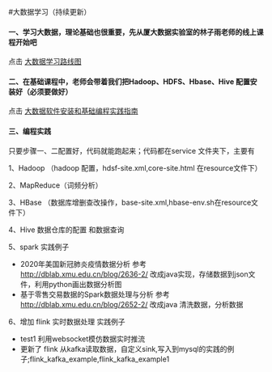#大数据学习（持续更新）

#### 一、学习大数据，理论基础也很重要，先从厦大数据实验室的林子雨老师的线上课程开始吧

点击 [大数据学习路线图](<http://dblab.xmu.edu.cn/post/bigdataroadmap/>)

#### 二、在基础课程中，老师会带着我们把Hadoop、HDFS、Hbase、Hive 配置安装好（必须要做好）

点击 [大数据软件安装和基础编程实践指南](<http://dblab.xmu.edu.cn/blog/2630-2/>)

#### 三、编程实践

只要步骤一、二配置好，代码就能跑起来；代码都在service 文件夹下，主要有

1、Hadoop （hadoop 配置，hdsf-site.xml,core-site.html 在resource文件下）

2、MapReduce（词频分析）

3、HBase （数据库增删查改操作，base-site.xml,hbase-env.sh在resource文件下）

4、Hive 数据仓库的配置 和数据查询

5、spark 实践例子
   - 2020年美国新冠肺炎疫情数据分析  参考 http://dblab.xmu.edu.cn/blog/2636-2/ 改成java实现，存储数据到json文件，利用python画出数据分析图
   - 基于零售交易数据的Spark数据处理与分析 参考 http://dblab.xmu.edu.cn/blog/2652-2/ 改成java 清洗数据，分析数据
   
6、增加 flink 实时数据处理 实践例子
   - test1  利用websocket模仿数据实时推流
   - 更新了 flink 从kafka读取数据，自定义sink,写入到mysql的实践的例子;flink_kafka_example,flink_kafka_example1